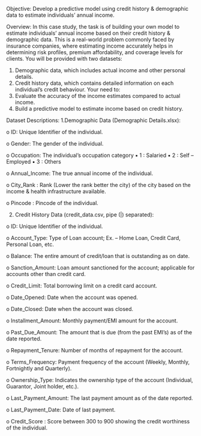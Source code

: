 Objective: Develop a predictive model using credit history & demographic data to estimate individuals’
annual income.

Overview: In this case study, the task is of building your own model to estimate individuals’ annual income based on their credit history &
demographic data. This is a real-world problem commonly faced by insurance companies, where estimating
income accurately helps in determining risk profiles, premium affordability, and coverage levels for clients.
You will be provided with two datasets:
1. Demographic data, which includes actual income and other personal details.
2. Credit history data, which contains detailed information on each individual’s credit behaviour.
Your need to:
1. Evaluate the accuracy of the income estimates compared to actual income.
2. Build a predictive model to estimate income based on credit history.

Dataset Descriptions:
1.Demographic Data (Demographic Details.xlsx):

o ID: Unique Identifier of the individual.

o Gender: The gender of the individual.

o Occupation: The individual’s occupation category
▪ 1 : Salaried
▪ 2 : Self – Employed
▪ 3 : Others

o Annual_Income: The true annual income of the individual.

o City_Rank : Rank (Lower the rank better the city) of the city based on the income & health
infrastructure available.

o Pincode : Pincode of the individual.


2. Credit History Data (credit_data.csv, pipe (|) separated):

o ID: Unique Identifier of the individual.

o Account_Type: Type of Loan account; Ex. – Home Loan, Credit Card, Personal Loan, etc.

o Balance: The entire amount of credit/loan that is outstanding as on date.

o Sanction_Amount: Loan amount sanctioned for the account; applicable for accounts other than
credit card.

o Credit_Limit: Total borrowing limit on a credit card account.

o Date_Opened: Date when the account was opened.

o Date_Closed: Date when the account was closed.

o Installment_Amount: Monthly payment/EMI amount for the account.

o Past_Due_Amount: The amount that is due (from the past EMI’s) as of the date reported.

o Repayment_Tenure: Number of months of repayment for the account.

o Terms_Frequency: Payment frequency of the account (Weekly, Monthly, Fortnightly and
Quarterly).

o Ownership_Type: Indicates the ownership type of the account (Individual, Guarantor, Joint
holder, etc.).

o Last_Payment_Amount: The last payment amount as of the date reported.

o Last_Payment_Date: Date of last payment.

o Credit_Score : Score between 300 to 900 showing the credit worthiness of the individual.
